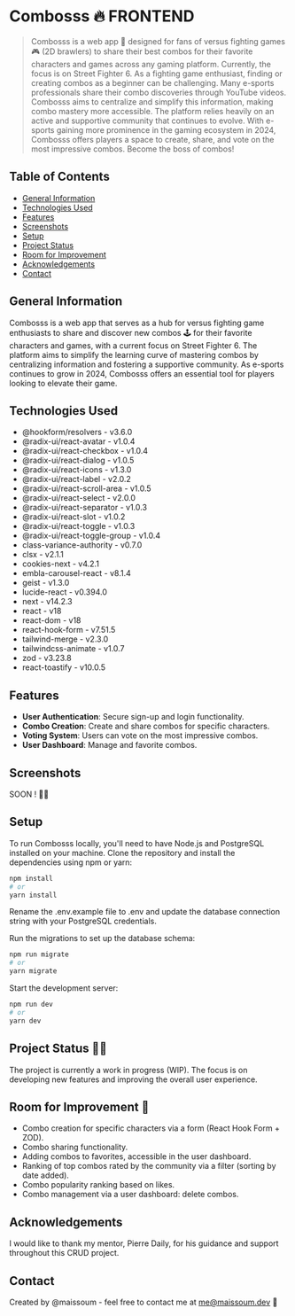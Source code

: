 # Combosss 🔥 FRONTEND

> Combosss is a web app 📱 designed for fans of versus fighting games 🎮 (2D brawlers) to share their best combos for their favorite characters and games across any gaming platform. Currently, the focus is on Street Fighter 6. As a fighting game enthusiast, finding or creating combos as a beginner can be challenging. Many e-sports professionals share their combo discoveries through YouTube videos. Combosss aims to centralize and simplify this information, making combo mastery more accessible. The platform relies heavily on an active and supportive community that continues to evolve. With e-sports gaining more prominence in the gaming ecosystem in 2024, Combosss offers players a space to create, share, and vote on the most impressive combos. Become the boss of combos!

## Table of Contents
* [General Information](#general-information)
* [Technologies Used](#technologies-used)
* [Features](#features)
* [Screenshots](#screenshots)
* [Setup](#setup)
* [Project Status](#project-status)
* [Room for Improvement](#room-for-improvement)
* [Acknowledgements](#acknowledgements)
* [Contact](#contact)

## General Information
Combosss is a web app that serves as a hub for versus fighting game enthusiasts to share and discover new combos 🕹️ for their favorite characters and games, with a current focus on Street Fighter 6. The platform aims to simplify the learning curve of mastering combos by centralizing information and fostering a supportive community. As e-sports continues to grow in 2024, Combosss offers an essential tool for players looking to elevate their game.

## Technologies Used
- @hookform/resolvers - v3.6.0
- @radix-ui/react-avatar - v1.0.4
- @radix-ui/react-checkbox - v1.0.4
- @radix-ui/react-dialog - v1.0.5
- @radix-ui/react-icons - v1.3.0
- @radix-ui/react-label - v2.0.2
- @radix-ui/react-scroll-area - v1.0.5
- @radix-ui/react-select - v2.0.0
- @radix-ui/react-separator - v1.0.3
- @radix-ui/react-slot - v1.0.2
- @radix-ui/react-toggle - v1.0.3
- @radix-ui/react-toggle-group - v1.0.4
- class-variance-authority - v0.7.0
- clsx - v2.1.1
- cookies-next - v4.2.1
- embla-carousel-react - v8.1.4
- geist - v1.3.0
- lucide-react - v0.394.0
- next - v14.2.3
- react - v18
- react-dom - v18
- react-hook-form - v7.51.5
- tailwind-merge - v2.3.0
- tailwindcss-animate - v1.0.7
- zod - v3.23.8
- react-toastify - v10.0.5

## Features
- **User Authentication**: Secure sign-up and login functionality.
- **Combo Creation**: Create and share combos for specific characters.
- **Voting System**: Users can vote on the most impressive combos.
- **User Dashboard**: Manage and favorite combos.

## Screenshots
SOON ! 🏋️‍♂️
<!-- Include screenshots if available -->

## Setup
To run Combosss locally, you'll need to have Node.js and PostgreSQL installed on your machine. Clone the repository and install the dependencies using npm or yarn:

```bash
npm install
# or
yarn install
```

Rename the .env.example file to .env and update the database connection string with your PostgreSQL credentials.

Run the migrations to set up the database schema:

```bash
npm run migrate
# or
yarn migrate
```

Start the development server:

```bash
npm run dev
# or
yarn dev
```

## Project Status 🧗‍♀️
The project is currently a work in progress (WIP). The focus is on developing new features and improving the overall user experience.

## Room for Improvement 🚀
- Combo creation for specific characters via a form (React Hook Form + ZOD).
- Combo sharing functionality.
- Adding combos to favorites, accessible in the user dashboard.
- Ranking of top combos rated by the community via a filter (sorting by date added).
- Combo popularity ranking based on likes.
- Combo management via a user dashboard: delete combos.

## Acknowledgements
I would like to thank my mentor, Pierre Daily, for his guidance and support throughout this CRUD project.

## Contact
Created by @maissoum - feel free to contact me at me@maissoum.dev 💌